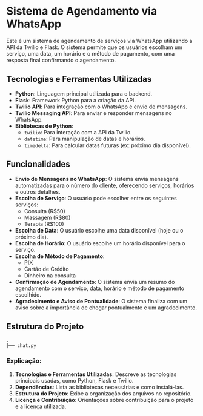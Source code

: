 #  Sistema de Agendamento via WhatsApp

Este é um sistema de agendamento de serviços via WhatsApp utilizando a API da Twilio e Flask. O sistema permite que os usuários escolham um serviço, uma data, um horário e o método de pagamento, com uma resposta final confirmando o agendamento.

## Tecnologias e Ferramentas Utilizadas

- **Python**: Linguagem principal utilizada para o backend.
- **Flask**: Framework Python para a criação da API.
- **Twilio API**: Para integração com o WhatsApp e envio de mensagens.
- **Twilio Messaging API**: Para enviar e responder mensagens no WhatsApp.
- **Bibliotecas de Python**:
  - `twilio`: Para interação com a API da Twilio.
  - `datetime`: Para manipulação de datas e horários.
  - `timedelta`: Para calcular datas futuras (ex: próximo dia disponível).

## Funcionalidades

- **Envio de Mensagens no WhatsApp**: O sistema envia mensagens automatizadas para o número do cliente, oferecendo serviços, horários e outros detalhes.
- **Escolha de Serviço**: O usuário pode escolher entre os seguintes serviços:
  - Consulta (R$50)
  - Massagem (R$80)
  - Terapia (R$100)
- **Escolha de Data**: O usuário escolhe uma data disponível (hoje ou o próximo dia).
- **Escolha de Horário**: O usuário escolhe um horário disponível para o serviço.
- **Escolha de Método de Pagamento**:
  - PIX
  - Cartão de Crédito
  - Dinheiro na consulta
- **Confirmação de Agendamento**: O sistema envia um resumo do agendamento com o serviço, data, horário e método de pagamento escolhido.
- **Agradecimento e Aviso de Pontualidade**: O sistema finaliza com um aviso sobre a importância de chegar pontualmente e um agradecimento.

## Estrutura do Projeto

```plaintext
.
├── chat.py               
 ````


### Explicação:

1. **Tecnologias e Ferramentas Utilizadas**: Descreve as tecnologias principais usadas, como Python, Flask e Twilio.
2. **Dependências**: Lista as bibliotecas necessárias e como instalá-las.
3. **Estrutura do Projeto**: Exibe a organização dos arquivos no repositório.
4. **Licença e Contribuição**: Orientações sobre contribuição para o projeto e a licença utilizada.

